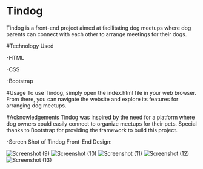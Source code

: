 # Tindog
Tindog is a front-end project aimed at facilitating dog meetups where dog parents can connect with each other to arrange meetings for their dogs.

#Technology Used

-HTML

-CSS

-Bootstrap

#Usage
To use Tindog, simply open the index.html file in your web browser. From there, you can navigate the website and explore its features for arranging dog meetups.

#Acknowledgements
Tindog was inspired by the need for a platform where dog owners could easily connect to organize meetups for their pets. Special thanks to Bootstrap for providing the framework to build this project.

-Screen Shot of Tindog Front-End Design:

![Screenshot (9)](https://github.com/rishabh0085/Tindog/assets/52191143/0c40ade2-fec0-4497-b6cd-957c9d37e8fc)
![Screenshot (10)](https://github.com/rishabh0085/Tindog/assets/52191143/9e769d52-8875-457b-88fc-d20dee73c6fb)
![Screenshot (11)](https://github.com/rishabh0085/Tindog/assets/52191143/eee9f18b-cbe3-4e4f-a881-329255219ec7)
![Screenshot (12)](https://github.com/rishabh0085/Tindog/assets/52191143/99e8e3ea-0311-4b32-b769-693159791d99)
![Screenshot (13)](https://github.com/rishabh0085/Tindog/assets/52191143/5cbac6d2-fe38-499d-92ec-bad2a4fff694)

